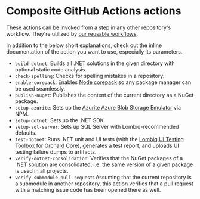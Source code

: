 # Composite GitHub Actions actions

These actions can be invoked from a step in any other repository's workflow. They're utilized by [our reusable workflows](Workflows.md).

In addition to the below short explanations, check out the inline documentation of the action you want to use, especially its parameters.

- `build-dotnet`: Builds all .NET solutions in the given directory with optional static code analysis.
- `check-spelling`: Checks for spelling mistakes in a repository.
- `enable-corepack`: Enables [Node corepack](https://nodejs.org/docs/latest-v16.x/api/corepack.html) so any package manager can be used seamlessly.
- `publish-nuget`: Publishes the content of the current directory as a NuGet package.
- `setup-azurite`: Sets up the [Azurite Azure Blob Storage Emulator](https://docs.microsoft.com/en-us/azure/storage/common/storage-use-azurite) via NPM.
- `setup-dotnet`: Sets up the .NET SDK.
- `setup-sql-server`: Sets up SQL Server with Lombiq-recommended defaults.
- `test-dotnet`: Runs .NET unit and UI tests (with the [Lombiq UI Testing Toolbox for Orchard Core](https://github.com/Lombiq/UI-Testing-Toolbox)), generates a test report, and uploads UI testing failure dumps to artifacts.
- `verify-dotnet-consolidation`: Verifies that the NuGet packages of a .NET solution are consolidated, i.e. the same version of a given package is used in all projects.
- `verify-submodule-pull-request`: Assuming that the current repository is a submodule in another repository, this action verifies that a pull request with a matching issue code has been opened there as well.
